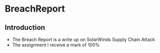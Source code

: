 # BreachReport

## Introduction

- The Breach Report is a write up on SolarWinds Supply Chain Attack 
- The assignment i receive a mark of 100%

